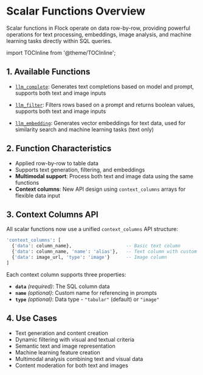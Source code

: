 # Scalar Functions Overview

Scalar functions in Flock operate on data row-by-row, providing powerful operations for text processing, embeddings,
image analysis, and machine learning tasks directly within SQL queries.

import TOCInline from '@theme/TOCInline';

<TOCInline toc={toc} />

## 1. Available Functions

- [`llm_complete`](/docs/scalar-functions/llm-complete): Generates text completions based on model and prompt, supports
  both text and image inputs

- [`llm_filter`](/docs/scalar-functions/llm-filter): Filters rows based on a prompt and returns boolean values, supports
  both text and image inputs

- [`llm_embedding`](/docs/scalar-functions/llm-embedding): Generates vector embeddings for text data, used for
  similarity search and machine learning tasks (text only)

## 2. Function Characteristics

- Applied row-by-row to table data
- Supports text generation, filtering, and embeddings
- **Multimodal support**: Process both text and image data using the same functions
- **Context columns**: New API design using `context_columns` arrays for flexible data input

## 3. Context Columns API

All scalar functions now use a unified `context_columns` API structure:

```sql
'context_columns': [
  {'data': column_name},                    -- Basic text column
  {'data': column_name, 'name': 'alias'},   -- Text column with custom name
  {'data': image_url, 'type': 'image'}      -- Image column
]
```

Each context column supports three properties:

- **`data`** _(required)_: The SQL column data
- **`name`** _(optional)_: Custom name for referencing in prompts
- **`type`** _(optional)_: Data type - `"tabular"` (default) or `"image"`

## 4. Use Cases

- Text generation and content creation
- Dynamic filtering with visual and textual criteria
- Semantic text and image representation
- Machine learning feature creation
- Multimodal analysis combining text and visual data
- Content moderation for both text and images
